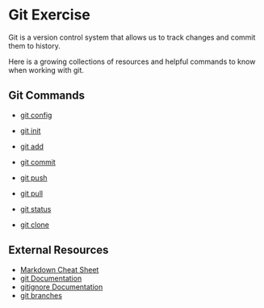 # Git Exercise 
 
Git is a version control system that allows us to track changes and commit them to history.

Here is a growing collections of resources and helpful commands to know when working with git.

## Git Commands
- [git config](./Commands/Config.md)

- [git init](./Commands/Init.md)

- [git add](./Commands/Add.md)

- [git commit](./Commands/Commit.md)

- [git push](./commands/PUSH.md)

- [git pull](./Commands/Pull.md)

- [git status](./Commands/Status.md)

- [git clone](./Commands/Clone.md)

## External Resources
- [Markdown Cheat Sheet](https://www.markdownguide.org/cheat-sheet/)
- [git Documentation](https://git-scm.com/docs)
- [gitignore Documentation](https://git-scm.com/docs/gitignore)
- [git branches](https://git-scm.com/book/en/v2/Git-Branching-Branches-in-a-Nutshell)
